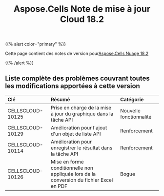 ﻿---
title: Aspose.Cells Note de mise à jour Cloud 18.2
second_title: Aspose.Cells Cloud Documen
type: docs
url: /fr/aspose-cells-cloud-18-2-release-notes/
aliases: [/aspose-cells-for-cloud-18-2-release-notes/]
weight: 20
description: Aspose.Cells Cloud prend en charge Excel pour créer, convertir, fusionner, diviser, protéger, opération d'objet interne, etc.
---
{{% alert color="primary" %}} 

 Cette page contient des notes de version pour[Aspose.Cells Nuage 18.2](https://apireference.aspose.cloud/cells/)

{{% /alert %}} 
## **Liste complète des problèmes couvrant toutes les modifications apportées à cette version**

|**Clé**|**Résumé**|**Catégorie**|
|:- |:- |:- |
|CELLSCLOUD-10125|Prise en charge de la mise à jour du graphique dans la tâche API|Nouvelle fonctionnalité|
|CELLSCLOUD-10129|Amélioration pour l'ajout d'un objet de liste API|Renforcement|
|CELLSCLOUD-10114|Amélioration pour enregistrer le résultat dans la tâche API|Renforcement|
|CELLSCLOUD-10126|Mise en forme conditionnelle non appliquée lors de la conversion du fichier Excel en PDF|Bogue|

